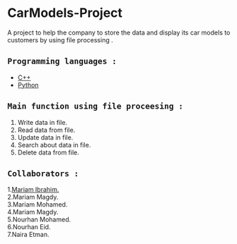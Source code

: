 # CarModels-Project
A project to help the company to store the data and display its car models to customers by using file processing .
<br>
## ```Programming languages :```
* [C++](https://github.com/Mariamibrahim88/CarModels-Project/blob/main/project.cpp)
* [Python](https://github.com/Mariamibrahim88/CarModels-Project/blob/main/Project.py)

## ```Main function using file proceesing :``` <br>
1. Write data in file.
2. Read data from file.
3. Update data in file.
4. Search about data in file.
5. Delete data from file.



   
        
 ## ```Collaborators :``` <br>
 
1.[Mariam Ibrahim.](https://github.com/Mariamibrahim88)<br> 
2.Mariam Magdy.<br>
3.Mariam Mohamed.<br>
4.Mariam Magdy.<br>
5.Nourhan Mohamed.<br>
6.Nourhan Eid.<br>
7.Naira Etman.
     
   
        


